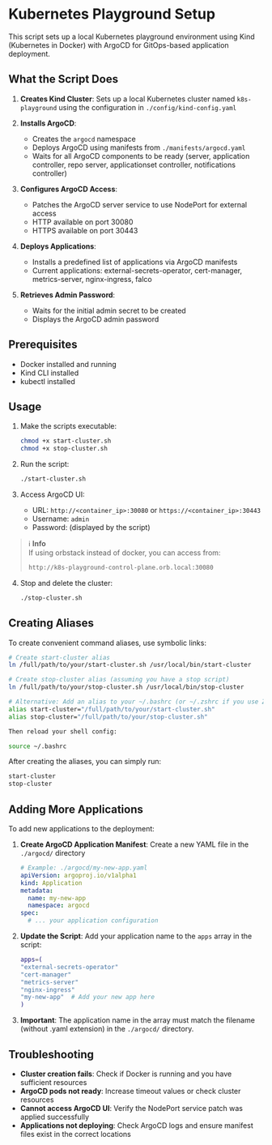 # Kubernetes Playground Setup

This script sets up a local Kubernetes playground environment using Kind (Kubernetes in Docker) with ArgoCD for GitOps-based application deployment.

## What the Script Does

1. **Creates Kind Cluster**: Sets up a local Kubernetes cluster named `k8s-playground` using the configuration in `./config/kind-config.yaml`

2. **Installs ArgoCD**: 
   - Creates the `argocd` namespace
   - Deploys ArgoCD using manifests from `./manifests/argocd.yaml`
   - Waits for all ArgoCD components to be ready (server, application controller, repo server, applicationset controller, notifications controller)

3. **Configures ArgoCD Access**:
   - Patches the ArgoCD server service to use NodePort for external access
   - HTTP available on port 30080
   - HTTPS available on port 30443

4. **Deploys Applications**:
   - Installs a predefined list of applications via ArgoCD manifests
   - Current applications: external-secrets-operator, cert-manager, metrics-server, nginx-ingress, falco

5. **Retrieves Admin Password**:
   - Waits for the initial admin secret to be created
   - Displays the ArgoCD admin password


## Prerequisites

- Docker installed and running
- Kind CLI installed
- kubectl installed

## Usage

1. Make the scripts executable:
   ```bash
   chmod +x start-cluster.sh
   chmod +x stop-cluster.sh
   ```

2. Run the script:
   ```bash
   ./start-cluster.sh
   ```

3. Access ArgoCD UI:
   - URL: `http://<container_ip>:30080` or `https://<container_ip>:30443`
   - Username: `admin`
   - Password: (displayed by the script)
  
> ℹ️ **Info**  
> If using orbstack instead of docker, you can access from:
> ```bash
> http://k8s-playground-control-plane.orb.local:30080
> ```

4. Stop and delete the cluster:
   ```bash
   ./stop-cluster.sh
   ```

## Creating Aliases

To create convenient command aliases, use symbolic links:

```bash
# Create start-cluster alias
ln /full/path/to/your/start-cluster.sh /usr/local/bin/start-cluster

# Create stop-cluster alias (assuming you have a stop script)
ln /full/path/to/your/stop-cluster.sh /usr/local/bin/stop-cluster

# Alternative: Add an alias to your ~/.bashrc (or ~/.zshrc if you use Zsh)
alias start-cluster="/full/path/to/your/start-cluster.sh"
alias stop-cluster="/full/path/to/your/stop-cluster.sh"

Then reload your shell config:

source ~/.bashrc
```

After creating the aliases, you can simply run:
```bash
start-cluster
stop-cluster
```

## Adding More Applications

To add new applications to the deployment:

1. **Create ArgoCD Application Manifest**: Create a new YAML file in the `./argocd/` directory
   ```yaml
   # Example: ./argocd/my-new-app.yaml
   apiVersion: argoproj.io/v1alpha1
   kind: Application
   metadata:
     name: my-new-app
     namespace: argocd
   spec:
     # ... your application configuration
   ```

2. **Update the Script**: Add your application name to the `apps` array in the script:
   ```bash
   apps=(
   "external-secrets-operator"
   "cert-manager"
   "metrics-server"
   "nginx-ingress"
   "my-new-app"  # Add your new app here
   )
   ```

3. **Important**: The application name in the array must match the filename (without .yaml extension) in the `./argocd/` directory.

## Troubleshooting

- **Cluster creation fails**: Check if Docker is running and you have sufficient resources
- **ArgoCD pods not ready**: Increase timeout values or check cluster resources
- **Cannot access ArgoCD UI**: Verify the NodePort service patch was applied successfully
- **Applications not deploying**: Check ArgoCD logs and ensure manifest files exist in the correct locations
